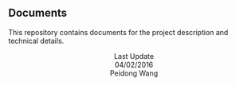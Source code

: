 ## Documents

This repository contains documents for the project description and technical details.

<p align="center">
Last Update
<br>04/02/2016
<br>Peidong Wang
</p>
